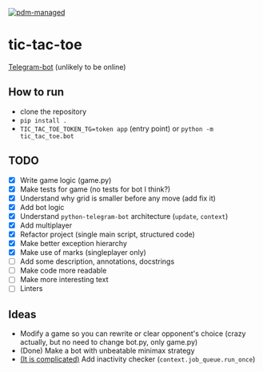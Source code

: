 [![pdm-managed](https://img.shields.io/badge/pdm-managed-blueviolet)](https://pdm-project.org)

# tic-tac-toe

[Telegram-bot](https://t.me/tictactoe48573bot) (unlikely to be online)

## How to run

- clone the repository
- `pip install .`
- `TIC_TAC_TOE_TOKEN_TG=token app` (entry point) or `python -m tic_tac_toe.bot`

## TODO

- [x] Write game logic (game.py)
- [x] Make tests for game (no tests for bot I think?)
- [x] Understand why grid is smaller before any move (add fix it)
- [x] Add bot logic
- [x] Understand `python-telegram-bot` architecture (`update`, `context`)
- [x] Add multiplayer
- [x] Refactor project (single main script, structured code)
- [x] Make better exception hierarchy
- [x] Make use of marks (singleplayer only)
- [ ] Add some description, annotations, docstrings
- [ ] Make code more readable
- [ ] Make more interesting text
- [ ] Linters

## Ideas

- Modify a game so you can rewrite or clear opponent's choice (crazy actually, but no need to change bot.py, only game.py)
- (Done) Make a bot with unbeatable minimax strategy
- [(It is complicated)](https://github.com/python-telegram-bot/python-telegram-bot/issues/1907) Add inactivity checker (`context.job_queue.run_once`)
